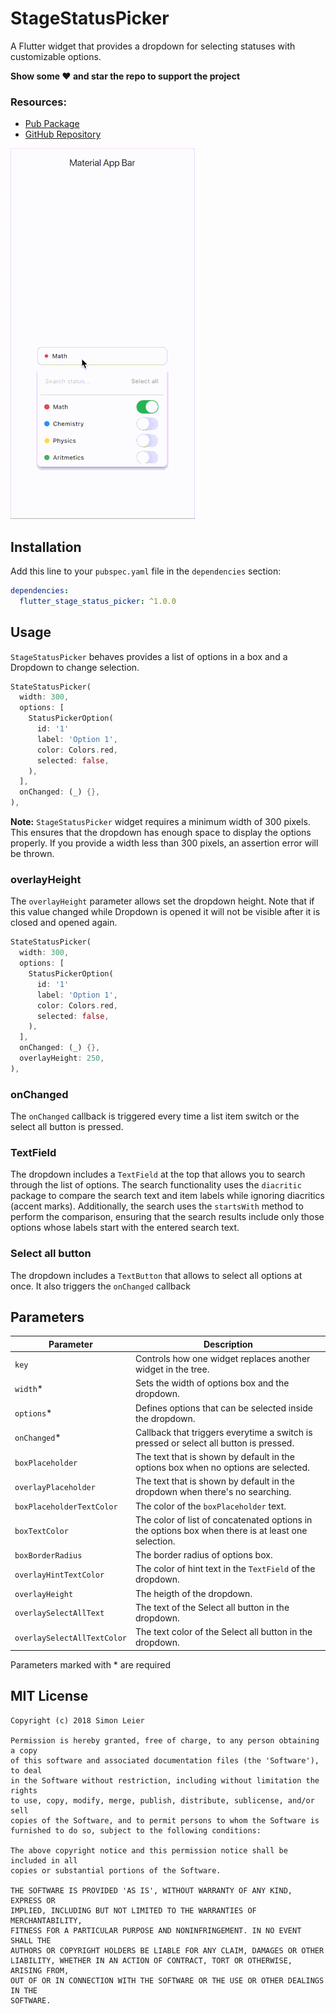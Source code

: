# StageStatusPicker

A Flutter widget that provides a dropdown for selecting statuses with customizable options.

**Show some ❤️ and star the repo to support the project**

### Resources:
- [Pub Package](https://pub.dev/packages/flutter_stage_status_picker)
- [GitHub Repository](https://github.com/DarienRomero/flutter_stage_status_picker)

![](https://github.com/DarienRomero/flutter_stage_status_picker/blob/master/.github/art/flutter_stage_status_picker.gif?raw=true)

## Installation

Add this line to your `pubspec.yaml` file in the `dependencies` section:

```yaml
dependencies:
  flutter_stage_status_picker: ^1.0.0
```

## Usage

`StageStatusPicker` behaves provides a list of options in a box and a Dropdown to change selection.

```dart
StateStatusPicker(
  width: 300,
  options: [
    StatusPickerOption(
      id: '1'
      label: 'Option 1', 
      color: Colors.red, 
      selected: false, 
    ),
  ],
  onChanged: (_) {},
),
```
**Note:** `StageStatusPicker` widget requires a minimum width of 300 pixels. This ensures that the dropdown has enough space to display the options properly. If you provide a width less than 300 pixels, an assertion error will be thrown.

### overlayHeight

The `overlayHeight` parameter allows set the dropdown height. Note that if this value changed while Dropdown is opened it will not be visible after it is closed and opened again.

```dart
StateStatusPicker(
  width: 300,
  options: [
    StatusPickerOption(
      id: '1'
      label: 'Option 1', 
      color: Colors.red, 
      selected: false, 
    ),
  ],
  onChanged: (_) {},
  overlayHeight: 250,
),
```

### onChanged

The `onChanged` callback is triggered every time a list item switch or the select all button is pressed.

### TextField

The dropdown includes a `TextField` at the top that allows you to search through the list of options. The search functionality uses the `diacritic` package to compare the search text and item labels while ignoring diacritics (accent marks). Additionally, the search uses the `startsWith` method to perform the comparison, ensuring that the search results include only those options whose labels start with the entered search text.

### Select all button

The dropdown includes a `TextButton` that allows to select all options at once. It also triggers the `onChanged` callback

## Parameters

| Parameter | Description |
|---|---|
| `key` | Controls how one widget replaces another widget in the tree. |
| `width`* | Sets the width of options box and the dropdown. |
| `options`* | Defines options that can be selected inside the dropdown. |
| `onChanged`* | Callback that triggers everytime a switch is pressed or select all button is pressed. |
| `boxPlaceholder` | The text that is shown by default in the options box when no options are selected. |
| `overlayPlaceholder` | The text that is shown by default in the dropdown when there's no searching. |
| `boxPlaceholderTextColor` | The color of the `boxPlaceholder` text. |
| `boxTextColor` | The color of list of concatenated options in the options box when there is at least one selection. |
| `boxBorderRadius` | The border radius of options box. |
| `overlayHintTextColor` | The color of hint text in the `TextField` of the dropdown. |
| `overlayHeight` | The heigth of the dropdown. |
| `overlaySelectAllText` | The text of the Select all button in the dropdown. |
| `overlaySelectAllTextColor` | The text color of the Select all button in the dropdown. |

Parameters marked with \* are required

## MIT License
```
Copyright (c) 2018 Simon Leier

Permission is hereby granted, free of charge, to any person obtaining a copy
of this software and associated documentation files (the 'Software'), to deal
in the Software without restriction, including without limitation the rights
to use, copy, modify, merge, publish, distribute, sublicense, and/or sell
copies of the Software, and to permit persons to whom the Software is
furnished to do so, subject to the following conditions:

The above copyright notice and this permission notice shall be included in all
copies or substantial portions of the Software.

THE SOFTWARE IS PROVIDED 'AS IS', WITHOUT WARRANTY OF ANY KIND, EXPRESS OR
IMPLIED, INCLUDING BUT NOT LIMITED TO THE WARRANTIES OF MERCHANTABILITY,
FITNESS FOR A PARTICULAR PURPOSE AND NONINFRINGEMENT. IN NO EVENT SHALL THE
AUTHORS OR COPYRIGHT HOLDERS BE LIABLE FOR ANY CLAIM, DAMAGES OR OTHER
LIABILITY, WHETHER IN AN ACTION OF CONTRACT, TORT OR OTHERWISE, ARISING FROM,
OUT OF OR IN CONNECTION WITH THE SOFTWARE OR THE USE OR OTHER DEALINGS IN THE
SOFTWARE.
```
